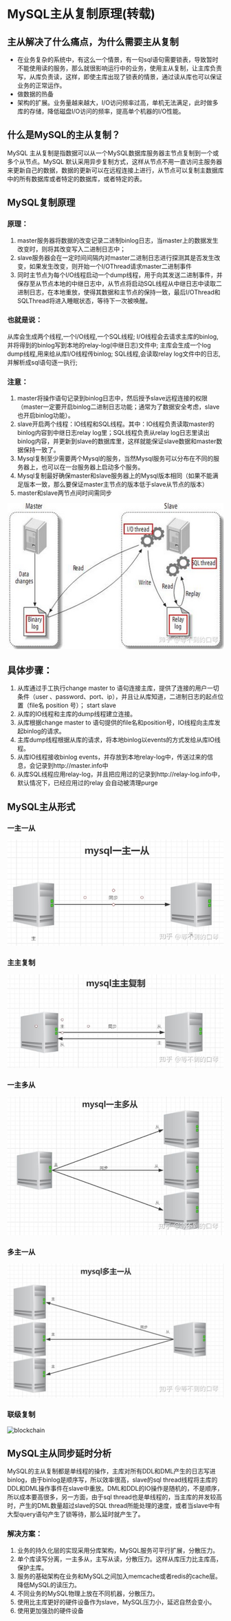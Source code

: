# MySQL主从复制原理(转载)


## 主从解决了什么痛点，为什么需要主从复制

- 在业务复杂的系统中，有这么一个情景，有一句sql语句需要锁表，导致暂时不能使用读的服务，那么就很影响运行中的业务，使用主从复制，让主库负责写，从库负责读，这样，即使主库出现了锁表的情景，通过读从库也可以保证业务的正常运作。
- 做数据的热备
- 架构的扩展。业务量越来越大，I/O访问频率过高，单机无法满足，此时做多库的存储，降低磁盘I/O访问的频率，提高单个机器的I/O性能。

## 什么是MySQL的主从复制？

MySQL 主从复制是指数据可以从一个MySQL数据库服务器主节点复制到一个或多个从节点。MySQL 默认采用异步复制方式，这样从节点不用一直访问主服务器来更新自己的数据，数据的更新可以在远程连接上进行，从节点可以复制主数据库中的所有数据库或者特定的数据库，或者特定的表。

## MySQL复制原理

### 原理：
1. master服务器将数据的改变记录二进制binlog日志，当master上的数据发生改变时，则将其改变写入二进制日志中；
2. slave服务器会在一定时间间隔内对master二进制日志进行探测其是否发生改变，如果发生改变，则开始一个I/OThread请求master二进制事件
3. 同时主节点为每个I/O线程启动一个dump线程，用于向其发送二进制事件，并保存至从节点本地的中继日志中，从节点将启动SQL线程从中继日志中读取二进制日志，在本地重放，使得其数据和主节点的保持一致，最后I/OThread和SQLThread将进入睡眠状态，等待下一次被唤醒。

### 也就是说：
从库会生成两个线程,一个I/O线程,一个SQL线程;
I/O线程会去请求主库的binlog,并将得到的binlog写到本地的relay-log(中继日志)文件中;
主库会生成一个log dump线程,用来给从库I/O线程传binlog;
SQL线程,会读取relay log文件中的日志,并解析成sql语句逐一执行;

### 注意：
1. master将操作语句记录到binlog日志中，然后授予slave远程连接的权限（master一定要开启binlog二进制日志功能；通常为了数据安全考虑，slave也开启binlog功能）。 
2. slave开启两个线程：IO线程和SQL线程。其中：IO线程负责读取master的binlog内容到中继日志relay log里；SQL线程负责从relay log日志里读出binlog内容，并更新到slave的数据库里，这样就能保证slave数据和master数据保持一致了。 
3. Mysql复制至少需要两个Mysql的服务，当然Mysql服务可以分布在不同的服务器上，也可以在一台服务器上启动多个服务。 
4. Mysql复制最好确保master和slave服务器上的Mysql版本相同（如果不能满足版本一致，那么要保证master主节点的版本低于slave从节点的版本） 
5. master和slave两节点间时间需同步

![blockchain](./../src/1.jpg)

## 具体步骤：
1. 从库通过手工执行change master to 语句连接主库，提供了连接的用户一切条件（user 、password、port、ip），并且让从库知道，二进制日志的起点位置（file名 position 号）； start slave
2. 从库的IO线程和主库的dump线程建立连接。
3. 从库根据change master to 语句提供的file名和position号，IO线程向主库发起binlog的请求。
4. 主库dump线程根据从库的请求，将本地binlog以events的方式发给从库IO线程。
5. 从库IO线程接收binlog events，并存放到本地relay-log中，传送过来的信息，会记录到http://master.info中
6. 从库SQL线程应用relay-log，并且把应用过的记录到http://relay-log.info中，默认情况下，已经应用过的relay 会自动被清理purge

## MySQL主从形式

### 一主一从
![blockchain](./../src/2.jpg)

### 主主复制
![blockchain](./../src/3.jpg)

### 一主多从
![blockchain](./../src/4.jpg)

### 多主一从
![blockchain](./../src/5.jpg)

### 联级复制
![blockchain](./../src/.jpg)



## MySQL主从同步延时分析
MySQL的主从复制都是单线程的操作，主库对所有DDL和DML产生的日志写进binlog，由于binlog是顺序写，所以效率很高，slave的sql thread线程将主库的DDL和DML操作事件在slave中重放。DML和DDL的IO操作是随机的，不是顺序，所以成本要高很多，另一方面，由于sql thread也是单线程的，当主库的并发较高时，产生的DML数量超过slave的SQL thread所能处理的速度，或者当slave中有大型query语句产生了锁等待，那么延时就产生了。

### 解决方案：

1. 业务的持久化层的实现采用分库架构，MySQL服务可平行扩展，分散压力。
2. 单个库读写分离，一主多从，主写从读，分散压力。这样从库压力比主库高，保护主库。
3. 服务的基础架构在业务和MySQL之间加入memcache或者redis的cache层。降低MySQL的读压力。
4. 不同业务的MySQL物理上放在不同机器，分散压力。
5. 使用比主库更好的硬件设备作为slave，MySQL压力小，延迟自然会变小。
6. 使用更加强劲的硬件设备

